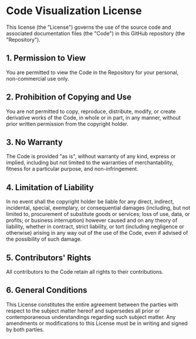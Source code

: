 
# Code Visualization License
This license (the "License") governs the use of the source code and associated documentation files (the "Code") in this GitHub repository (the "Repository").

## 1. Permission to View
You are permitted to view the Code in the Repository for your personal, non-commercial use only.

## 2. Prohibition of Copying and Use
You are not permitted to copy, reproduce, distribute, modify, or create derivative works of the Code, in whole or in part, in any manner, without prior written permission from the copyright holder.

## 3. No Warranty
The Code is provided "as is", without warranty of any kind, express or implied, including but not limited to the warranties of merchantability, fitness for a particular purpose, and non-infringement.

## 4. Limitation of Liability
In no event shall the copyright holder be liable for any direct, indirect, incidental, special, exemplary, or consequential damages (including, but not limited to, procurement of substitute goods or services; loss of use, data, or profits; or business interruption) however caused and on any theory of liability, whether in contract, strict liability, or tort (including negligence or otherwise) arising in any way out of the use of the Code, even if advised of the possibility of such damage.

## 5. Contributors' Rights
All contributors to the Code retain all rights to their contributions.

## 6. General Conditions
This License constitutes the entire agreement between the parties with respect to the subject matter hereof and supersedes all prior or contemporaneous understandings regarding such subject matter. Any amendments or modifications to this License must be in writing and signed by both parties.

